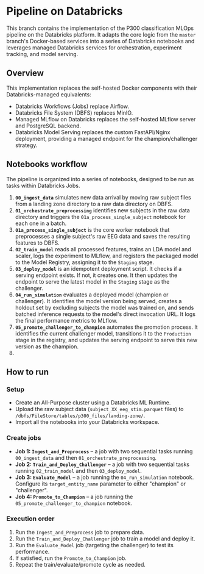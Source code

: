 # Pipeline on Databricks
This branch contains the implementation of the P300 classification MLOps pipeline on the Databricks platform. It adapts the core logic from the `master` branch's Docker-based services into a series of Databricks notebooks and leverages managed Databricks services for orchestration, experiment tracking, and model serving.
## Overview
This implementation replaces the self-hosted Docker components with their Databricks-managed equivalents:
* Databricks Workflows (Jobs) replace Airflow.
* Databricks File System (DBFS) replaces MinIO.
* Managed MLflow on Databricks replaces the self-hosted MLflow server and PostgreSQL backend.
* Databricks Model Serving replaces the custom FastAPI/Nginx deployment, providing a managed endpoint for the champion/challenger strategy.
## Notebooks workflow
The pipeline is organized into a series of notebooks, designed to be run as tasks within Databricks Jobs.
1.  **`00_ingest_data`** simulates new data arrival by moving raw subject files from a landing zone directory to a raw data directory on DBFS.
2.  **`01_orchestrate_preprocessing`** identifies new subjects in the raw data directory and triggers the `01a_process_single_subject` notebook for each one in a batch.
3.  **`01a_process_single_subject`** is the core worker notebook that preprocesses a single subject's raw EEG data and saves the resulting features to DBFS.
4.  **`02_train_model`** reads all processed features, trains an LDA model and scaler, logs the experiment to MLflow, and registers the packaged model to the Model Registry, assigning it to the `Staging` stage.
5.  **`03_deploy_model`** is an idempotent deployment script. It checks if a serving endpoint exists. If not, it creates one. It then updates the endpoint to serve the latest model in the `Staging` stage as the challenger.
6.  **`04_run_simulation`** evaluates a deployed model (champion or challenger). It identifies the model version being served, creates a holdout set by excluding subjects the model was trained on, and sends batched inference requests to the model's direct invocation URL. It logs the final performance metrics to MLflow.
7.  **`05_promote_challenger_to_champion`** automates the promotion process. It identifies the current challenger model, transitions it to the `Production` stage in the registry, and updates the serving endpoint to serve this new version as the champion.
8.  
## How to run
### Setup
*   Create an All-Purpose cluster using a Databricks ML Runtime.
*   Upload the raw subject data (`subject_XX_eeg_stim.parquet` files) to `/dbfs/FileStore/tables/p300_files/landing-zone/`.
*   Import all the notebooks into your Databricks workspace.
### Create jobs
* **Job 1: `Ingest_and_Preprocess`** – a job with two sequential tasks running `00_ingest_data` and then `01_orchestrate_preprocessing`.
* **Job 2: `Train_and_Deploy_Challenger`** – a job with two sequential tasks running `02_train_model` and then `03_deploy_model`.
* **Job 3: `Evaluate_Model`** – a job running the `04_run_simulation` notebook. Configure its `target_entity_name` parameter to either "champion" or "challenger".
* **Job 4: `Promote_to_Champion`** – a job running the `05_promote_challenger_to_champion` notebook.
### Execution order
1. Run the `Ingest_and_Preprocess` job to prepare data.
2. Run the `Train_and_Deploy_Challenger` job to train a model and deploy it.
3. Run the `Evaluate_Model` job (targeting the challenger) to test its performance.
4. If satisfied, run the `Promote_to_Champion` job.
5. Repeat the train/evaluate/promote cycle as needed.
